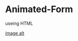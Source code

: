 # Animated-Form
useing HTML

[image alt](https://github.com/Aadarshkumarsingh8084/Animated-Form/blob/main/Screenshot%202025-04-11%20064332.png)
